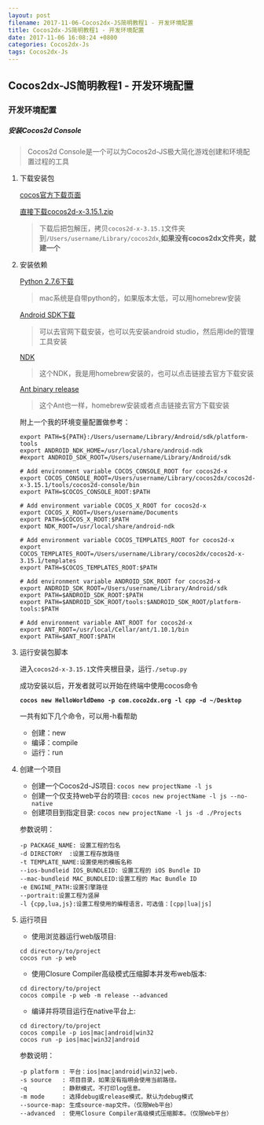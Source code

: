 ```yaml
---
layout: post
filename: 2017-11-06-Cocos2dx-JS简明教程1 - 开发环境配置
title: Cocos2dx-JS简明教程1 - 开发环境配置
date: 2017-11-06 16:08:24 +0800
categories: Cocos2dx-Js
tags: Cocos2dx-Js
---
```


## Cocos2dx-JS简明教程1 - 开发环境配置

### 开发环境配置
##### 安装Cocos2d Console
>Cocos2d Console是一个可以为Cocos2d-JS极大简化游戏创建和环境配置过程的工具

1. 下载安装包

	[cocos官方下载页面](http://www.cocos.com/download)

	[直接下载cocos2d-x-3.15.1.zip](http://download.cocos.com/Cocos2D-X/cocos2d-x-3.15.1.zip)

	
	>下载后把包解压，拷贝`cocos2d-x-3.15.1`文件夹到`/Users/username/Library/cocos2dx`,**如果没有cocos2dx文件夹，就建一个**

2. 安装依赖
	
	[Python 2.7.6下载](https://www.python.org/download/releases/2.7.6/)
	>mac系统是自带python的，如果版本太低，可以用homebrew安装
	
	[Android SDK下载](https://developer.android.com/sdk/index.html?hl=sk)
	>可以去官网下载安装，也可以先安装android studio，然后用ide的管理工具安装
	
	[NDK](https://developer.android.com/tools/sdk/ndk/index.html)
	>这个NDK，我是用homebrew安装的，也可以点击链接去官方下载安装
	
	[Ant binary release](http://ant.apache.org)
	>这个Ant也一样，homebrew安装或者点击链接去官方下载安装
	
	附上一个我的环境变量配置做参考：
	
	```
	export PATH=${PATH}:/Users/username/Library/Android/sdk/platform-tools
	export ANDROID_NDK_HOME=/usr/local/share/android-ndk
	#export ANDROID_SDK_ROOT=/Users/username/Library/Android/sdk
	
	# Add environment variable COCOS_CONSOLE_ROOT for cocos2d-x
	export COCOS_CONSOLE_ROOT=/Users/username/Library/cocos2dx/cocos2d-x-3.15.1/tools/cocos2d-console/bin
	export PATH=$COCOS_CONSOLE_ROOT:$PATH
	
	# Add environment variable COCOS_X_ROOT for cocos2d-x
	export COCOS_X_ROOT=/Users/username/Documents
	export PATH=$COCOS_X_ROOT:$PATH
	export NDK_ROOT=/usr/local/share/android-ndk
	
	# Add environment variable COCOS_TEMPLATES_ROOT for cocos2d-x
	export COCOS_TEMPLATES_ROOT=/Users/username/Library/cocos2dx/cocos2d-x-3.15.1/templates
	export PATH=$COCOS_TEMPLATES_ROOT:$PATH
	
	# Add environment variable ANDROID_SDK_ROOT for cocos2d-x
	export ANDROID_SDK_ROOT=/Users/username/Library/Android/sdk
	export PATH=$ANDROID_SDK_ROOT:$PATH
	export PATH=$ANDROID_SDK_ROOT/tools:$ANDROID_SDK_ROOT/platform-tools:$PATH
	
	# Add environment variable ANT_ROOT for cocos2d-x
	export ANT_ROOT=/usr/local/Cellar/ant/1.10.1/bin
	export PATH=$ANT_ROOT:$PATH
	```
		
3. 运行安装包脚本

	进入`cocos2d-x-3.15.1`文件夹根目录，运行`./setup.py`
	
	成功安装以后，开发者就可以开始在终端中使用cocos命令
	
	**`cocos new HelloWorldDemo -p com.coco2dx.org -l cpp -d ~/Desktop`**
	
	一共有如下几个命令，可以用-h看帮助
	
	* 创建：new
	* 编译：compile
	* 运行：run
	
4. 创建一个项目
	
	* 创建一个Cocos2d-JS项目: `cocos new projectName -l js`
	* 创建一个仅支持web平台的项目: `cocos new projectName -l js --no-native`
	* 创建项目到指定目录: `cocos new projectName -l js -d ./Projects`
	
	参数说明：
	
	```
	-p PACKAGE_NAME: 设置工程的包名
	-d DIRECTORY  :设置工程存放路径
	-t TEMPLATE_NAME:设置使用的模板名称
	--ios-bundleid IOS_BUNDLEID: 设置工程的 iOS Bundle ID
	--mac-bundleid MAC_BUNDLEID:设置工程的 Mac Bundle ID
	-e ENGINE_PATH:设置引擎路径
	--portrait:设置工程为竖屏
	-l {cpp,lua,js}:设置工程使用的编程语言，可选值：[cpp|lua|js]
	```

5. 运行项目
	
	* 使用浏览器运行web版项目: 
	
	```
	cd directory/to/project
	cocos run -p web
	```
	
	* 使用Closure Compiler高级模式压缩脚本并发布web版本: 
	
	```
	cd directory/to/project
	cocos compile -p web -m release --advanced
	```

	* 编译并将项目运行在native平台上: 
	
	```
	cd directory/to/project
	cocos compile -p ios|mac|android|win32
	cocos run -p ios|mac|win32|android
	```

	
	参数说明：
	
	```
	-p platform : 平台：ios|mac|android|win32|web.
	-s source   : 项目目录，如果没有指明会使用当前路径。
	-q          : 静默模式，不打印log信息。
	-m mode     : 选择debug或release模式，默认为debug模式
	--source-map: 生成source-map文件。（仅限Web平台）
	--advanced  : 使用Closure Compiler高级模式压缩脚本。（仅限Web平台）
	```
	
	